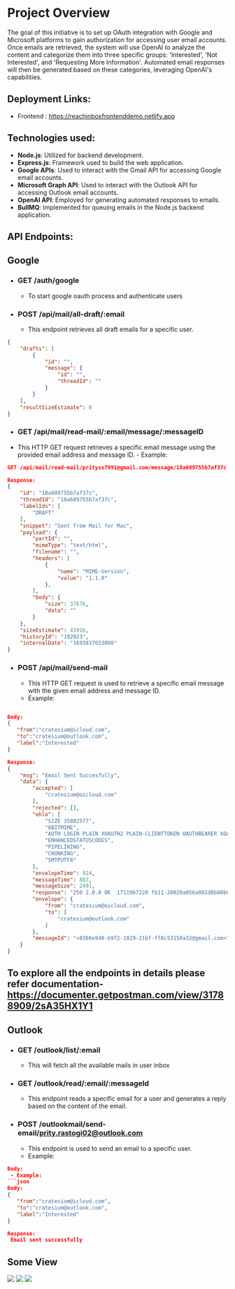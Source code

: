 # Project Overview
The goal of this initiative is to set up OAuth integration with Google and Microsoft platforms to gain authorization for accessing user email accounts. Once emails are retrieved, the system will use OpenAI to analyze the content and categorize them into three specific groups: 'Interested', 'Not Interested', and 'Requesting More Information'. Automated email responses will then be generated based on these categories, leveraging OpenAI's capabilities.

## Deployment Links:
- Frontend : https://reachinboxfrontenddemo.netlify.app


## Technologies used:
- **Node.js**: Utilized for backend development.
- **Express.js**: Framework used to build the web application.
- **Google APIs**: Used to interact with the Gmail API for accessing Google email accounts.
- **Microsoft Graph API**: Used to interact with the Outlook API for accessing Outlook email accounts.
- **OpenAI API**: Employed for generating automated responses to emails.
- **BullMQ**: Implemented for queuing emails in the Node.js backend application.
## API Endpoints:

## Google

- ### GET /auth/google
  - To start google oauth process and authenticate users

- ### POST /api/mail/all-draft/:email
  - This endpoint retrieves all draft emails for a specific user. 
```json
{
    "drafts": [
        {
            "id": "",
            "message": {
                "id": "",
                "threadId": ""
            }
        }
    ],
    "resultSizeEstimate": 0
}

```
- ### GET /api/mail/read-mail/:email/message/:messageID
- This HTTP GET request retrieves a specific email message using the provided email address and message ID.  - Example:
```json
GET /api/mail/read-mail/prityss7991@gmail.com/message/18a609755b7af37c

Response:
{
    "id": "18a609755b7af37c",
    "threadId": "18a609755b7af37c",
    "labelIds": [
        "DRAFT"
    ],
    "snippet": "Sent from Mail for Mac",
    "payload": {
        "partId": "",
        "mimeType": "text/html",
        "filename": "",
        "headers": [
            {
                "name": "MIME-Version",
                "value": "1.1.0"
            },
        ],
        "body": {
            "size": 37676,
            "data": ""
        }
    },
    "sizeEstimate": 41916,
    "historyId": "192923",
    "internalDate": "1693837653000"
}
```

- ### POST /api/mail/send-mail
  - This HTTP GET request is used to retrieve a specific email message with the given email address and message ID.
  - Example:
```json

Body:
{
   "from":"cratesium@icloud.com",
   "to":"cratesium@outlook.com",
   "label":"Interested"
}

Response:
{
    "msg": "Email Sent Succesfully",
    "data": {
        "accepted": [
            "cratesium@oicloud.com"
        ],
        "rejected": [],
        "ehlo": [
            "SIZE 35882577",
            "8BITMIME",
            "AUTH LOGIN PLAIN XOAUTH2 PLAIN-CLIENTTOKEN OAUTHBEARER XOAUTH",
            "ENHANCEDSTATUSCODES",
            "PIPELINING",
            "CHUNKING",
            "SMTPUTF8"
        ],
        "envelopeTime": 924,
        "messageTime": 883,
        "messageSize": 2491,
        "response": "250 2.0.0 OK  1711967220 fb11-20020a056a002d8b00b006ecb639fa56sm1240474pfb.217 - gsmtp",
        "envelope": {
            "from": "cratesium@oicloud.com",
            "to": [
                "cratesium@outlook.com"
            ]
        },
        "messageId": "<0366e940-b9f2-1029-21bf-ff8c53150a32@gmail.com>"
    }
}
```

## To explore all the endpoints in details please refer documentation- https://documenter.getpostman.com/view/31788909/2sA35HX1Y1

## Outlook

- ### GET /outlook/list/:email
  - This will fetch all the available mails in user inbox


- ### GET /outlook/read/:email/:messageId
  - This endpoint reads a specific email for a user and generates a reply based on the content of the email.
 
- ### POST /outlookmail/send-email/prity.rastogi02@outlook.com
  - This endpoint is used to send an email to a specific user.
   - Example:
```json
Body:
 - Example:
```json
Body:
{
   "from":"cratesium@icloud.com",
   "to":"cratesium@outlook.com",
   "label":"Interested"
}

Response:
 Email sent successfully
```



## Some View

 <img src="assets/Screenshot (370).png">

 <img src="assets/Screenshot (368).png">

 <img src="assets/Screenshot (369).png">

